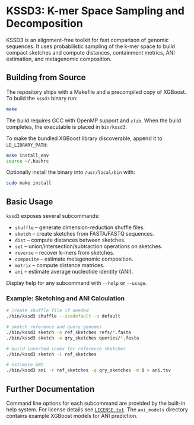 # KSSD3: K-mer Space Sampling and Decomposition

KSSD3 is an alignment-free toolkit for fast comparison of genomic sequences. It uses probabilistic sampling of the k-mer space to build compact sketches and compute distances, containment metrics, ANI estimation, and metagenomic composition.

## Building from Source

The repository ships with a Makefile and a precompiled copy of XGBoost. To build the `kssd3` binary run:

```bash
make
```

The build requires GCC with OpenMP support and `zlib`. When the build completes, the executable is placed in `bin/kssd3`.

To make the bundled XGBoost library discoverable, append it to `LD_LIBRARY_PATH`:

```bash
make install_env
source ~/.bashrc
```

Optionally install the binary into `/usr/local/bin` with:

```bash
sudo make install
```

## Basic Usage

`kssd3` exposes several subcommands:

- `shuffle` – generate dimension-reduction shuffle files.
- `sketch` – create sketches from FASTA/FASTQ sequences.
- `dist` – compute distances between sketches.
- `set` – union/intersection/subtraction operations on sketches.
- `reverse` – recover k-mers from sketches.
- `composite` – estimate metagenomic composition.
- `matrix` – compute distance matrices.
- `ani` – estimate average nucleotide identity (ANI).

Display help for any subcommand with `--help` or `--usage`.

### Example: Sketching and ANI Calculation

```bash
# create shuffle file if needed
./bin/kssd3 shuffle --usedefault -o default

# sketch reference and query genomes
./bin/kssd3 sketch -o ref_sketches refs/*.fasta
./bin/kssd3 sketch -o qry_sketches queries/*.fasta

# build inverted index for reference sketches
./bin/kssd3 sketch -i ref_sketches

# estimate ANI
./bin/kssd3 ani -r ref_sketches -q qry_sketches -m 0 > ani.tsv
```

## Further Documentation

Command line options for each subcommand are provided by the built-in help system. For license details see [`LICENSE.txt`](LICENSE.txt). The `ani_models` directory contains example XGBoost models for ANI prediction.
